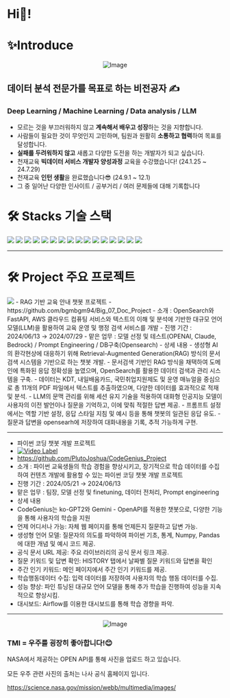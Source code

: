 # Hi🤗!

# ✨Introduce
<p align="center">
  <img src="https://github.com/PlutoJoshua/Python/blob/main/%EB%8B%A4%EC%9A%B4%EB%A1%9C%EB%93%9C.png?raw=true" alt="Image"/>
</p>

## 데이터 분석 전문가를 목표로 하는 비전공자 ✍️
### Deep Learning / Machine Learning / Data analysis / LLM

- 모르는 것을 부끄러워하지 않고 **계속해서 배우고 성장**하는 것을 지향합니다.
- 사람들이 필요한 것이 무엇인지 고민하며, 팀원과 원활히 **소통하고  협력**하여 목표를 달성합니다.
- **실패를 두려워하지 않고** 새롭고 다양한 도전을 하는 개발자가 되고 싶습니다.
- 천재교육 **빅데이터 서비스 개발자 양성과정** 교육을 수강했습니다! (24.1.25 ~ 24.7.29)
- 천재교육 **인턴 생활**을 완료했습니다😎 (24.9.1 ~ 12.1)
- 그 중 일어난 다양한 인사이트 / 공부거리 / 여러 문제들에 대해 기록합니다

# 🛠️ Stacks 기술 스택

<img src="https://img.shields.io/badge/Python-3776AB?style=for-the-badge&logo=Python&logoColor=white"> <img src="https://img.shields.io/badge/Convolutional%20Neural%20Network-FF6F00?style=for-the-badge"> <img src="https://img.shields.io/badge/Natural%20Language%20Processing-5C5C5C?style=for-the-badge">
<img src="https://img.shields.io/badge/Large%20Language%20Model-FF6F00?style=for-the-badge"> <img src="https://img.shields.io/badge/Hugging%20Face-FE4F00?style=for-the-badge">
<img src="https://img.shields.io/badge/OpenSearch-005EB8?style=for-the-badge&logo=opensearch&logoColor=white"> <img src="https://img.shields.io/badge/PyTorch-EE4C2C?style=for-the-badge&logo=pytorch&logoColor=white"> 
<img src="https://img.shields.io/badge/TensorFlow-FF6F00?style=for-the-badge&logo=tensorflow&logoColor=white"> <img src="https://img.shields.io/badge/Seaborn-30A9DE?style=for-the-badge&logo=seaborn&logoColor=white">
<img src="https://img.shields.io/badge/Matplotlib-003B57?style=for-the-badge&logo=matplotlib&logoColor=white"> <img src="https://img.shields.io/badge/Plotly-3B4B64?style=for-the-badge&logo=plotly&logoColor=white">
<img src="https://img.shields.io/badge/Scikit--learn-F7931E?style=for-the-badge&logo=scikit-learn&logoColor=white"> <img src="https://img.shields.io/badge/Git-F05032?style=for-the-badge&logo=git&logoColor=white">
<img src="https://img.shields.io/badge/AWS%20Athena-232F3E?style=for-the-badge&logo=amazon-aws&logoColor=white"> <img src="https://img.shields.io/badge/AWS-232F3E?style=for-the-badge&logo=amazon-aws&logoColor=white">
<img src="https://img.shields.io/badge/Docker-2496ED?style=for-the-badge&logo=docker&logoColor=white">

---

# 🛠️ Project 주요 프로젝트
<img src="https://fresh-period-3a1.notion.site/image/https%3A%2F%2Fprod-files-secure.s3.us-west-2.amazonaws.com%2F6d2c58bb-9ca1-4848-a47d-779c62794456%2F6ffc00ad-c961-4ed2-8b98-ba3f1c9a5986%2F1.jpg?table=block&id=3477fa2a-e2f7-4f32-88b0-60768af04068&spaceId=6d2c58bb-9ca1-4848-a47d-779c62794456&width=1690&userId=&cache=v2">
- RAG 기반 교육 안내 챗봇 프로젝트  
- https://github.com/bgmbgm94/Big_07_Doc_Project  
- 소개 : OpenSearch와 FastAPI, AWS 클라우드 컴퓨팅 서비스와 텍스트의 이해 및 분석에 기반한 대규모 언어 모델(LLM)을 활용하여 교육 운영 및 행정 검색 서비스를 개발  
- 진행 기간 : 2024/06/13 → 2024/07/29  
- 맡은 업무 : 모델 선정 및 테스트(OPENAI, Claude, Bedrock) / Prompt Engineering / DB구축(Opensearch)
- 상세 내용
- 생성형 AI의 환각현상에 대응하기 위해 Retrieval-Augmented Generation(RAG) 방식의 문서 검색 시스템을 기반으로 하는 챗봇 개발.  
- 문서검색 기반인 RAG 방식을 채택하여 도메인에 특화된 응답 정확성을 높였으며, OpenSearch를 활용한 데이터 검색과 관리 시스템을 구축.  
- 데이터는 KDT, 내일배움카드, 국민취업지원제도 및 운영 매뉴얼을 중심으로 총 11개의 PDF 파일에서 텍스트를 추출하였으며, 다양한 데이터를 효과적으로 적재 및 분석.  
- LLM의 문맥 관리를 위해 세션 유지 기술을 적용하여 대화형 인공지능 모델이 사용자의 이전 발언이나 질문을 기억하고, 이에 맞춰 적절한 답변 제공.  
- 프롬프트 설정에서는 역할 기반 설정, 응답 스타일 지침 및 예시 등을 통해 챗봇의 일관된 응답 유도.
- 질문과 답변을 opensearh에 저장하여 대화내용을 기록, 추적 가능하게 구현.

---

- 파이썬 코딩 챗봇 개발 프로젝트
- [![Video Label](http://img.youtube.com/vi/mKGebMXqngw/0.jpg)](https://youtu.be/-qK1lGQBR6I?si=wUpm7huP6amODgWb)
- https://github.com/PlutoJoshua/CodeGenius_Project
- 소개 : 파이썬 교육생들의 학습 경험을 향상시키고, 장기적으로 학습 데이터를 수집하여 컨텐츠 개발에 활용할 수 있는 파이썬 코딩 챗봇 개발 프로젝트  
- 진행 기간 : 2024/05/21 → 2024/06/13  
- 맡은 업무 : 팀장, 모델 선정 및 finetuning, 데이터 전처리, Prompt engineering  
- 상세 내용  
- CodeGenius는 ko-GPT2와 Gemini - OpenAPI를 적용한 챗봇으로, 다양한 기능을 통해 사용자의 학습을 지원    
- 언제 어디서나 가능: 자체 웹 페이지를 통해 언제든지 질문하고 답변 가능.    
- 생성형 언어 모델: 질문자의 의도를 파악하여 파이썬 기초, 통계, Numpy, Pandas에 대한 개념 및 예시 코드 제공.    
- 공식 문서 URL 제공: 주요 라이브러리의 공식 문서 링크 제공.    
- 질문 키워드 및 답변 확인: HISTORY 탭에서 날짜별 질문 키워드와 답변을 확인      
- 주간 인기 키워드: 메인 페이지에서 주간 인기 키워드를 제공.    
- 학습행동데이터 수집: 입력 데이터를 저장하여 사용자의 학습 행동 데이터를 수집.     
- 성능 향상: 파인 튜닝된 대규모 언어 모델을 통해 추가 학습을 진행하여 성능을 지속적으로 향상시킴.    
- 대시보드: Airflow를 이용한 대시보드를 통해 학습 경향을 파악.    
 
---
  
<p align="center">
    <img src="https://github.com/PlutoJoshua/Python/blob/main/Photo/%EC%8A%A4%ED%81%AC%EB%A6%B0%EC%83%B7%202024-02-07%20080055.png?raw=true" alt="Image"/>
</p>


### TMI = 우주를 굉장히 좋아합니다!😊
NASA에서 제공하는 OPEN API를 통해 사진을 업로드 하고 있습니다.

모든 우주 관련 사진의 출처는 나사 공식 홈페이지 입니다.

https://science.nasa.gov/mission/webb/multimedia/images/

</p>

